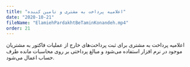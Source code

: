 ```yaml
---
title: "اعلامیه پرداخت به مشتری و تامین کننده"
date: "2020-10-21"
fileName: "ElamiehPardakhtBeTaminKonandeh.mp4"
order: 21
---
```


اعلامیه پرداخت به مشتری برای ثبت پرداخت‌های خارج از عملیات فاکتور به مشتریان موجود در نرم افزار استفاده می‌شود و مبالغ پرداختی بر روی محاسبات مانده طرف حساب اعمال می‌شود.
